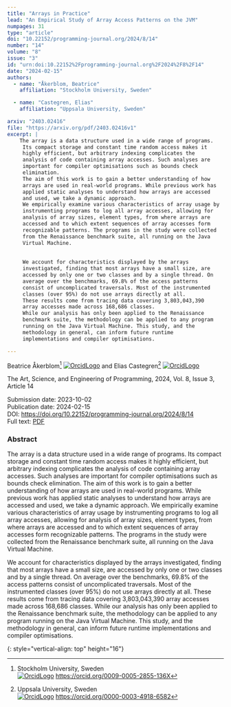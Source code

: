 ```yaml
---
title: "Arrays in Practice"
lead: "An Empirical Study of Array Access Patterns on the JVM"
numpages: 31
type: "article"
doi: "10.22152/programming-journal.org/2024/8/14"
number: "14"
volume: "8"
issue: "3"
id: "urn:doi:10.22152%2Fprogramming-journal.org%2F2024%2F8%2F14"
date: "2024-02-15"
authors: 
  - name: "Åkerblom, Beatrice"
    affiliation: "Stockholm University, Sweden"

  - name: "Castegren, Elias"
    affiliation: "Uppsala University, Sweden"

arxiv: "2403.02416"
file: "https://arxiv.org/pdf/2403.02416v1"
excerpt: |
    The array is a data structure used in a wide range of programs.
     Its compact storage and constant time random access makes it
     highly efficient, but arbitrary indexing complicates the
     analysis of code containing array accesses. Such analyses are
     important for compiler optimisations such as bounds check
     elimination.
     The aim of this work is to gain a better understanding of how
     arrays are used in real-world programs. While previous work has
     applied static analyses to understand how arrays are accessed
     and used, we take a dynamic approach.
     We empirically examine various characteristics of array usage by
     instrumenting programs to log all array accesses, allowing for
     analysis of array sizes, element types, from where arrays are
     accessed and to which extent sequences of array accesses form
     recognizable patterns. The programs in the study were collected
     from the Renaissance benchmark suite, all running on the Java
     Virtual Machine.
    
    
     We account for characteristics displayed by the arrays
     investigated, finding that most arrays have a small size, are
     accessed by only one or two classes and by a single thread. On
     average over the benchmarks, 69.8% of the access patterns
     consist of uncomplicated traversals. Most of the instrumented
     classes (over 95%) do not use arrays directly at all.
     These results come from tracing data covering 3,803,043,390
     array accesses made across 168,686 classes.
     While our analysis has only been applied to the Renaissance
     benchmark suite, the methodology can be applied to any program
     running on the Java Virtual Machine. This study, and the
     methodology in general, can inform future runtime
     implementations and compiler optimisations.

---
```

Beatrice Åkerblom[^1] [![OrcidLogo]](https://orcid.org/0009-0005-2855-136X) and Elias Castegren[^2] [![OrcidLogo]](https://orcid.org/0000-0003-4918-6582)

The Art, Science, and Engineering of Programming, 2024, Vol. 8, Issue 3, Article 14

Submission date: 2023-10-02  
Publication date: 2024-02-15  
DOI: <https://doi.org/10.22152/programming-journal.org/2024/8/14>  
Full text: [PDF](https://arxiv.org/pdf/2403.02416v1)  


### Abstract

The array is a data structure used in a wide range of programs.
 Its compact storage and constant time random access makes it
 highly efficient, but arbitrary indexing complicates the
 analysis of code containing array accesses. Such analyses are
 important for compiler optimisations such as bounds check
 elimination.
 The aim of this work is to gain a better understanding of how
 arrays are used in real-world programs. While previous work has
 applied static analyses to understand how arrays are accessed
 and used, we take a dynamic approach.
 We empirically examine various characteristics of array usage by
 instrumenting programs to log all array accesses, allowing for
 analysis of array sizes, element types, from where arrays are
 accessed and to which extent sequences of array accesses form
 recognizable patterns. The programs in the study were collected
 from the Renaissance benchmark suite, all running on the Java
 Virtual Machine.


 We account for characteristics displayed by the arrays
 investigated, finding that most arrays have a small size, are
 accessed by only one or two classes and by a single thread. On
 average over the benchmarks, 69.8% of the access patterns
 consist of uncomplicated traversals. Most of the instrumented
 classes (over 95%) do not use arrays directly at all.
 These results come from tracing data covering 3,803,043,390
 array accesses made across 168,686 classes.
 While our analysis has only been applied to the Renaissance
 benchmark suite, the methodology can be applied to any program
 running on the Java Virtual Machine. This study, and the
 methodology in general, can inform future runtime
 implementations and compiler optimisations.


[^1]: Stockholm University, Sweden  
    [![OrcidLogo]](https://orcid.org/0009-0005-2855-136X) <https://orcid.org/0009-0005-2855-136X>

[^2]: Uppsala University, Sweden  
    [![OrcidLogo]](https://orcid.org/0000-0003-4918-6582) <https://orcid.org/0000-0003-4918-6582>


[OrcidLogo]: /assets/images/orcid.svg "Orcid Logo"
{: style="vertical-align: top" height="16"}
